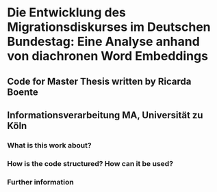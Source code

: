 # Die Entwicklung des Migrationsdiskurses im Deutschen Bundestag: Eine Analyse anhand von diachronen Word Embeddings
## Code for Master Thesis written by Ricarda Boente
## Informationsverarbeitung MA, Universität zu Köln

### What is this work about?

### How is the code structured? How can it be used?

### Further information